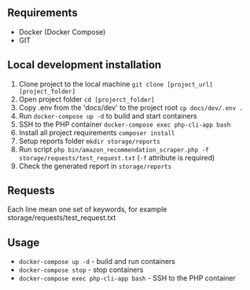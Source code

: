 ## Requirements
* Docker (Docker Compose)
* GIT

## Local development installation
1. Clone project to  the  local machine
`git clone [project_url] [project_folder]`
2. Open  project folder
`cd [projerct_folder]`
3. Copy .env from the 'docs/dev' to the project root `cp docs/dev/.env .`
4. Run `docker-compose up -d` to build and start containers
5. SSH to the PHP container `docker-compose exec php-cli-app bash`
6. Install all project requirements `composer install`
7. Setup reports folder `mkdir storage/reports`
8. Run script `php bin/amazon_recommendation_scraper.php -f storage/requests/test_request.txt` (`-f` attribute is required)
9. Check the generated report in `storage/reports`

## Requests
Each line mean one set of keywords, for example storage/requests/test_request.txt

## Usage
* `docker-compose up -d` - build and run containers
* `docker-compose stop` - stop containers
* `docker-compose exec php-cli-app bash` - SSH to the PHP container
